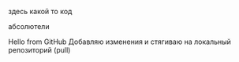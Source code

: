 здесь какой то код



абсолютели 

Hello from GitHub
Добавляю изменения и стягиваю на локальный репозиторий (pull)
